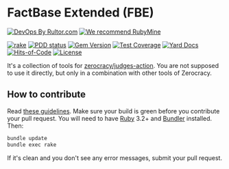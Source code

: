 # FactBase Extended (FBE)

[![DevOps By Rultor.com](http://www.rultor.com/b/zerocracy/fbe)](http://www.rultor.com/p/zerocracy/fbe)
[![We recommend RubyMine](https://www.elegantobjects.org/rubymine.svg)](https://www.jetbrains.com/ruby/)

[![rake](https://github.com/zerocracy/fbe/actions/workflows/rake.yml/badge.svg)](https://github.com/zerocracy/fbe/actions/workflows/rake.yml)
[![PDD status](http://www.0pdd.com/svg?name=zerocracy/fbe)](http://www.0pdd.com/p?name=zerocracy/fbe)
[![Gem Version](https://badge.fury.io/rb/fbe.svg)](http://badge.fury.io/rb/fbe)
[![Test Coverage](https://img.shields.io/codecov/c/github/zerocracy/fbe.svg)](https://codecov.io/github/zerocracy/fbe?branch=master)
[![Yard Docs](http://img.shields.io/badge/yard-docs-blue.svg)](http://rubydoc.info/github/zerocracy/fbe/master/frames)
[![Hits-of-Code](https://hitsofcode.com/github/zerocracy/fbe)](https://hitsofcode.com/view/github/zerocracy/fbe)
[![License](https://img.shields.io/badge/license-MIT-green.svg)](https://github.com/zerocracy/fbe/blob/master/LICENSE.txt)

It's a collection of tools for
[zerocracy/judges-action](https://github.com/zerocracy/judges-action).
You are not supposed to use it directly, but only in a combination
with other tools of Zerocracy.

## How to contribute

Read
[these guidelines](https://www.yegor256.com/2014/04/15/github-guidelines.html).
Make sure your build is green before you contribute
your pull request. You will need to have
[Ruby](https://www.ruby-lang.org/en/) 3.2+ and
[Bundler](https://bundler.io/) installed. Then:

```bash
bundle update
bundle exec rake
```

If it's clean and you don't see any error messages, submit your pull request.
